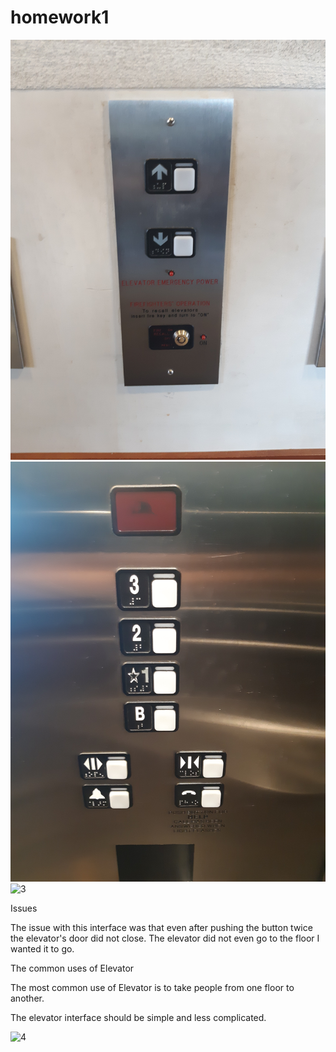 # homework1
![1](20190909_162142.jpg)
![2](20190909_162152.jpg)
![3](video.gif)

Issues

The issue with this interface was that even after pushing the button twice the elevator's door did not close.
The elevator did not even go to the floor I wanted it to go.

The common uses of Elevator

The most common use of Elevator is to take people from one floor to another.

The elevator interface should be simple and less complicated.

![4](img.jpg)
